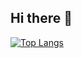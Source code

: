 ## Hi there 👋

[![Top Langs](https://github-readme-stats.vercel.app/api/top-langs/?username=vanstoo&layout=compact)](https://github.com/anuraghazra/github-readme-stats)

<!--
**vanstoo/vanstoo** is a ✨ _special_ ✨ repository because its `README.md` (this file) appears on your GitHub profile.

Here are some ideas to get you started:

- 🔭 I’m currently working on ...
- 🌱 I’m currently learning ...
- 👯 I’m looking to collaborate on ...
- 🤔 I’m looking for help with ...
- 💬 Ask me about ...
- 📫 How to reach me: ...
- 😄 Pronouns: ...
- ⚡ Fun fact: ...
-->
